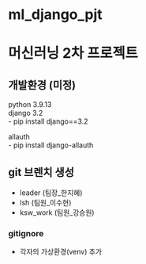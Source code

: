 # ml_django_pjt
# 머신러닝 2차 프로젝트

## 개발환경 (미정)
python 3.9.13   
django 3.2   
    - pip install django==3.2   

allauth   
    - pip install django-allauth

## git 브렌치 생성
- leader (팀장_한지혜)
- lsh (팀원_이수현)
- ksw_work (팀원_강승원)

### gitignore
- 각자의 가상환경(venv) 추가
